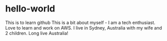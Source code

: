 # hello-world
This is to learn github
This is a bit about myself - I am a tech enthusiast. Love to learn and work on AWS.
I live in Sydney, Australia with my wife and 2 children.
Long live Australia!
